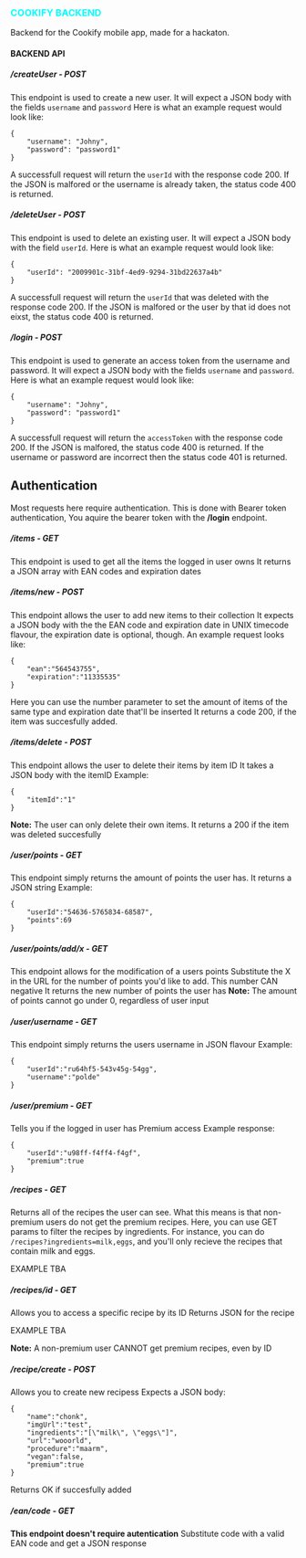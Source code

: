 ### <span style="color:#00ffff">COOKIFY BACKEND</span>

Backend for the Cookify mobile app, made for a hackaton.

#### BACKEND API
##### /createUser - POST
This endpoint is used to create a new user. It will expect a JSON body with the fields `username` and `password`
Here is what an example request would look like:
```
{
    "username": "Johny",
    "password": "password1"
}
```
A successfull request will return the `userId` with the response code 200. If the JSON is malfored or the username is already taken, the status code 400 is returned.

##### /deleteUser - POST
This endpoint is used to delete an existing user. It will expect a JSON body with the field `userId`.
Here is what an example request would look like:
```
{
    "userId": "2009901c-31bf-4ed9-9294-31bd22637a4b"
}
```
A successfull request will return the `userId` that was deleted with the response code 200. If the JSON is malfored or the user by that id does not eixst, the status code 400 is returned.

##### /login - POST
This endpoint is used to generate an access token from the username and password. It will expect a JSON body with the fields `username` and `password`.
Here is what an example request would look like:
```
{
    "username": "Johny",
    "password": "password1"
}
```
A successfull request will return the `accessToken` with the response code 200. If the JSON is malfored, the status code 400 is returned. If the username or password are incorrect then the status code 401 is returned.

## Authentication
Most requests here require authentication. This is done with Bearer token authentication, You aquire the bearer token with the **/login** endpoint.

##### /items - GET
This endpoint is used to get all the items the logged in user owns
It returns a JSON array with EAN codes and expiration dates

##### /items/new - POST
This endpoint allows the user to add new items to their collection
It expects a JSON body with the the EAN code and expiration date in UNIX timecode flavour, the expiration date is optional, though.
An example request looks like:
```
{
    "ean":"564543755",
    "expiration":"11335535"
}
```
Here you can use the number parameter to set the amount of items of the same type and expiration date that'll be inserted
It returns a code 200, if the item was succesfully added.

##### /items/delete - POST
This endpoint allows the user to delete their items by item ID
It takes a JSON body with the itemID
Example:
```
{
    "itemId":"1"
}
```
**Note:** The user can only delete their own items.
It returns a 200 if the item was deleted succesfully

##### /user/points - GET
This endpoint simply returns the amount of points the user has.
It returns a JSON string
Example:
```
{
    "userId":"54636-5765834-68587",
    "points":69
}
```

##### /user/points/add/x - GET
This endpoint allows for the modification of a users points
Substitute the X in the URL for the number of points you'd like to add.
This number CAN negative
It returns the new number of points the user has
**Note:** The amount of points cannot go under 0, regardless of user input

##### /user/username - GET
This endpoint simply returns the users username in JSON flavour
Example:
```
{
    "userId":"ru64hf5-543v45g-54gg",
    "username":"polde"
}
```
##### /user/premium - GET
Tells you if the logged in user has Premium access
Example response:
```
{
    "userId":"u98ff-f4ff4-f4gf",
    "premium":true
}
```
##### /recipes - GET
Returns all of the recipes the user can see. What this means is that non-premium users do not get the premium recipes.
Here, you can use GET params to filter the recipes by ingredients.
For instance, you can do `/recipes?ingredients=milk,eggs`, and you'll only recieve the recipes that contain milk and eggs.

EXAMPLE TBA

##### /recipes/id - GET
Allows you to access a specific recipe by its ID
Returns JSON for the recipe

EXAMPLE TBA

**Note:** A non-premium user CANNOT get premium recipes, even by ID

##### /recipe/create - POST
Allows you to create new recipess
Expects a JSON body:
```
{
    "name":"chonk",
    "imgUrl":"test",
    "ingredients":"[\"milk\", \"eggs\"]",
    "url":"wooorld",
    "procedure":"maarm",
    "vegan":false,
    "premium":true
}
```
Returns OK if succesfully added

##### /ean/code - GET
**This endpoint doesn't require autentication**
Substitute code with a valid EAN code and get a JSON response

